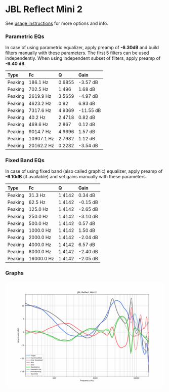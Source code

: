 # JBL Reflect Mini 2
See [usage instructions](https://github.com/jaakkopasanen/AutoEq#usage) for more options and info.

### Parametric EQs
In case of using parametric equalizer, apply preamp of **-6.30dB** and build filters manually
with these parameters. The first 5 filters can be used independently.
When using independent subset of filters, apply preamp of **-6.40 dB**.

| Type    | Fc         |      Q | Gain      |
|:--------|:-----------|:-------|:----------|
| Peaking | 186.1 Hz   | 0.6855 | -3.57 dB  |
| Peaking | 702.5 Hz   | 1.496  | 1.68 dB   |
| Peaking | 2619.9 Hz  | 3.5659 | -4.97 dB  |
| Peaking | 4623.2 Hz  | 0.92   | 6.93 dB   |
| Peaking | 7317.6 Hz  | 4.9369 | -11.55 dB |
| Peaking | 40.2 Hz    | 2.4718 | 0.82 dB   |
| Peaking | 469.6 Hz   | 2.867  | 0.12 dB   |
| Peaking | 9014.7 Hz  | 4.9696 | 1.57 dB   |
| Peaking | 10907.1 Hz | 2.7982 | 1.12 dB   |
| Peaking | 20162.2 Hz | 0.2282 | -3.54 dB  |

### Fixed Band EQs
In case of using fixed band (also called graphic) equalizer, apply preamp of **-6.10dB**
(if available) and set gains manually with these parameters.

| Type    | Fc         |      Q | Gain     |
|:--------|:-----------|:-------|:---------|
| Peaking | 31.3 Hz    | 1.4142 | 0.34 dB  |
| Peaking | 62.5 Hz    | 1.4142 | -0.15 dB |
| Peaking | 125.0 Hz   | 1.4142 | -2.65 dB |
| Peaking | 250.0 Hz   | 1.4142 | -3.10 dB |
| Peaking | 500.0 Hz   | 1.4142 | 0.57 dB  |
| Peaking | 1000.0 Hz  | 1.4142 | 1.50 dB  |
| Peaking | 2000.0 Hz  | 1.4142 | -2.04 dB |
| Peaking | 4000.0 Hz  | 1.4142 | 6.57 dB  |
| Peaking | 8000.0 Hz  | 1.4142 | -2.40 dB |
| Peaking | 16000.0 Hz | 1.4142 | -2.05 dB |

### Graphs
![](./JBL%20Reflect%20Mini%202.png)